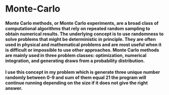 # Monte-Carlo

#### Monte Carlo methods, or Monte Carlo experiments, are a broad class of computational algorithms that rely on repeated random sampling to obtain numerical results. The underlying concept is to use randomness to solve problems that might be deterministic in principle. They are often used in physical and mathematical problems and are most useful when it is difficult or impossible to use other approaches. Monte Carlo methods are mainly used in three problem classes: optimization, numerical integration, and generating draws from a probability distribution. 

#### I use this concept in my problem which is generate three unique number randomly between 0-9 and sum of them equal 21 the program will continue running depending on the size if it does not give the right answer.
